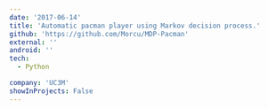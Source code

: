 ```yaml
---
date: '2017-06-14'
title: 'Automatic pacman player using Markov decision process.'
github: 'https://github.com/Morcu/MDP-Pacman'
external: ''
android: ''
tech:
  - Python

company: 'UC3M'
showInProjects: False
---
```

